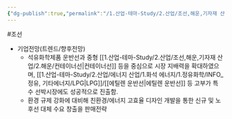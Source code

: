 ```yaml
---
{"dg-publish":true,"permalink":"/1.산업-테마-Study/2.산업/조선,해운,기자재 산업/1.조선,기자재/종목/현대미포조선/","created":"2024-11-20T21:02:29.317+09:00","updated":"2025-06-26T16:58:52.504+09:00"}
---
```


#조선  


 - 기업전망(트렌드/향후전망)
	- 석유화학제품 운반선과 중형 [[1.산업-테마-Study/2.산업/조선,해운,기자재 산업/2.해운/컨테이너선\|컨테이너선]] 등을 중심으로 시장 지배력을 확대하였으며, [[1.산업-테마-Study/2.산업/에너지 산업/1.화석 에너지/1.정유화학/INFO_정유, 기타에너지/LPG\|LPG]]/[[에틸렌 운반선\|에틸렌 운반선]] 등 고부가 특수 선박시장에도 성공적으로 진출함. 
	- 환경 규제 강화에 대비해 친환경/에너지 고효율 디자인 개발을 통한 신규 및 노후선 대체 수요 창출을 판매전략

